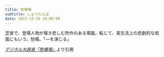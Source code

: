 ```yaml
---
title: 愁嘆場
subtitle: しゅうたんば
date: 2023-12-10 10:00:00
---
```


芝居で、登場人物が嘆き悲しむ所作のある場面。転じて、実生活上の悲劇的な局面にもいう。愁嘆。「―を演じる」

<cite>[デジタル大辞泉「愁嘆場」](https://dictionary.goo.ne.jp/word/%E6%84%81%E5%98%86%E5%A0%B4/)</cite>より引用